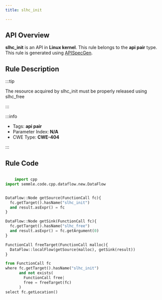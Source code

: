 ```yaml
---
title: slhc_init

---
```



## API Overview
**slhc_init** is an API in **Linux kernel**. This rule belongs to the **api pair** type. This rule is generated using [APISpecGen](../../tools/APISpecGen).
## Rule Description

:::tip

The resource acquired by slhc_init must be properly released using slhc_free

:::

:::info

- Tags: **api pair**
- Parameter Index: **N/A**
- CWE Type: **CWE-404**

:::

## Rule Code
```python

    import cpp
import semmle.code.cpp.dataflow.new.DataFlow


DataFlow::Node getSource(FunctionCall fc){
  fc.getTarget().hasName("slhc_init")
  and result.asExpr() = fc
}

DataFlow::Node getSink(FunctionCall fc){
  fc.getTarget().hasName("slhc_free")
  and result.asExpr() = fc.getArgument(0)
}

FunctionCall freeTarget(FunctionCall malloc){
  DataFlow::localFlow(getSource(malloc), getSink(result))
}

from FunctionCall fc
where fc.getTarget().hasName("slhc_init")
      and not exists(
        FunctionCall free| 
        free = freeTarget(fc)
      )
select fc.getLocation()

    
```